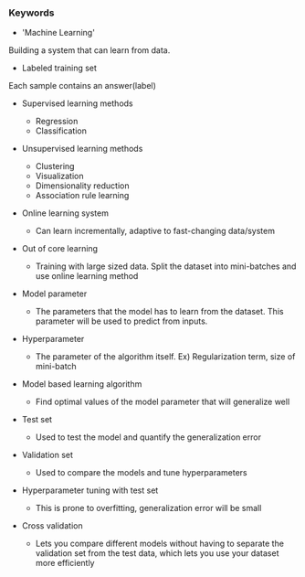 ### Keywords

* 'Machine Learning'

Building a system that can learn from data.

* Labeled training set

Each sample contains an answer(label)

* Supervised learning methods

  + Regression
  + Classification

* Unsupervised learning methods

  + Clustering
  + Visualization
  + Dimensionality reduction
  + Association rule learning

* Online learning system

  + Can learn incrementally, adaptive to fast-changing data/system

* Out of core learning

  + Training with large sized data. Split the dataset into mini-batches and use online learning method

* Model parameter

  + The parameters that the model has to learn from the dataset. This parameter will be used to predict from inputs.

* Hyperparameter

  + The parameter of the algorithm itself. Ex) Regularization term, size of mini-batch

* Model based learning algorithm

  + Find optimal values of the model parameter that will generalize well

* Test set

  + Used to test the model and quantify the generalization error

* Validation set

  + Used to compare the models and tune hyperparameters

* Hyperparameter tuning with test set  

  + This is prone to overfitting, generalization error will be small

* Cross validation
  
  + Lets you compare different models without having to separate the validation set from the test data, which lets you use your dataset more efficiently

